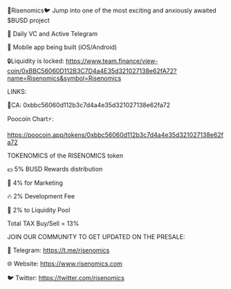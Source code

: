🚀Risenomics🐦 Jump into one of the most exciting and anxiously awaited $BUSD project



🎤 Daily VC and Active Telegram

📱 Mobile app being built (iOS/Android)



🔒Liquidity is locked: https://www.team.finance/view-coin/0xBBC56060D112B3C7D4a4E35d321027138e62fA72?name=Risenomics&symbol=Risenomics

LINKS:

📑CA: 0xbbc56060d112b3c7d4a4e35d321027138e62fa72



Poocoin Chart⚡️:

https://poocoin.app/tokens/0xbbc56060d112b3c7d4a4e35d321027138e62fa72



TOKENOMICS of the RISENOMICS token



💵 5% BUSD Rewards distribution

📰 4% for Marketing

🔥 2% Development Fee

👥 2% to Liquidity Pool



Total TAX Buy/Sell = 13%



JOIN OUR COMMUNITY TO GET UPDATED ON THE PRESALE:



🚀 Telegram: https://t.me/risenomics

🌐 Website: https://www.risenomics.com

🐦 Twitter: https://twitter.com/risenomics
